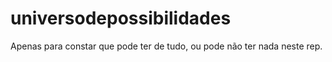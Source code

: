 # universodepossibilidades

Apenas para constar que pode ter de tudo, ou pode não ter nada neste rep.
